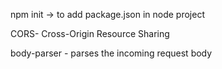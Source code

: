 npm init -> to add package.json in node project

CORS- Cross-Origin Resource Sharing

body-parser - parses the incoming request body